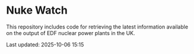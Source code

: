 # Nuke Watch

This repository includes code for retrieving the latest information available on the output of EDF nuclear power plants in the UK.

Last updated: 2025-10-06 15:15